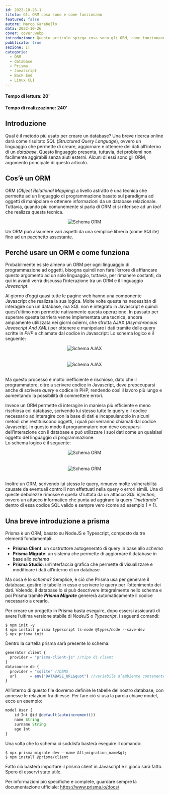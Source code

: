 ```yaml
---
id: 2022-10-26-1
titolo: Gli ORM cosa sono e come funzionano
featured: false
autore: Marco Garabello
data: 2022-10-26
cover: cover.webp
introduzione: Questo articolo spiega cosa sono gli ORM, come funzionano e fà una brebe introduzione a Prisma
pubblicato: true
sezione: IT
categorie:
  - ORM
  - database
  - Prisma
  - Javascript
  - Back End
  - Linux CLI
---
```


#### Tempo di lettura: 20'
#### Tempo di realizzazione: 240'

## Introduzione

Qual è il metodo più usato per creare un database? Una breve ricerca online darà come risultato SQL (_Structured Query Language_), ovvero un linguaggio che permette di creare, aggiornare e ottenere dei dati all’interno di un _database_. Questo linguaggio presenta, tuttavia, dei problemi non facilmente aggirabili senza aiuti esterni. Alcuni di essi sono gli ORM, argomento principale di questo articolo.


## Cos’è un ORM

ORM (_Object Relational Mapping_) a livello astratto è una tecnica che permette ad un linguaggio di programmazione basato sul paradigma ad oggetti di manipolare e ottenere informazioni da un database relazionale. Tuttavia, quando più comunemente si parla di ORM ci si riferisce ad un _tool_ che realizza questa tecnica.

<center>
  <img src="/img/posts/gli-orm-cosa-sono-e-come-funzionano/orm.webp" alt="Schema ORM"/>
</center>

Un ORM può assumere vari aspetti da una semplice libreria (come SQLite) fino ad un pacchetto assestante.


## Perché usare un ORM e come funziona

Probabilmente esiste almeno un ORM per ogni linguaggio di programmazione ad oggetti, bisogna quindi non fare l’errore di affiancare questo argomento ad un solo linguaggio, tuttavia, per rimanere costanti, da qui in avanti verrà discussa l’interazione tra un ORM e il linguaggio _Javascript_.

Al giorno d’oggi quasi tutte le pagine web hanno una componente Javascript che realizza la sua logica. Molte volte questa ha necessitàn di interagire con un database, ma SQL non è integrato in Javascript e quindi quest’ultimo non permette nativamente questa operazione. In passato per superare questa barriera venne implementata una tecnica, ancora ampiamente utilizzata nei giorni odierni, che sfrutta AJAX (_Asynchronous Javascript And XML_) per ottenere e manipolare i dati tramite delle query scritte in _PHP_ e chiamate dal codice in Javascript: Lo schema logico è il seguente:

<center>
  <img src="/img/posts/gli-orm-cosa-sono-e-come-funzionano/ajax.webp" alt="Schema AJAX"/>
</center>
<br><br>
<center>
  <img src="/img/posts/gli-orm-cosa-sono-e-come-funzionano/ajaximg.webp" alt="Schema AJAX"/>
</center>
<br>

Ma questo processo è molto inefficiente e rischioso, dato che il programmatore, oltre a scrivere codice in Javascript, deve preoccuparsi anche di scrivere _query_ e codice in PHP, rendendo così il lavoro più lungo e aumentando la possibilità di commettere errori.

Invece un ORM permette di interagire in maniera più efficiente e meno rischiosa col database, scrivendo lui stesso tutte le query e il codice necessario ad interagire con la base di dati e incapsulandolo in alcuni metodi che restituiscono oggetti, i quali poi verranno chiamati dal codice Javascript. In questo modo il programmatore non deve occuparsi dell’interazione con il database e può utilizzare i suoi dati come un qualsiasi oggetto del linguaggio di programmazione.<br>
Lo schema logico è il seguente:

<center>
  <img src="/img/posts/gli-orm-cosa-sono-e-come-funzionano/ormschema.webp" alt="Schema ORM"/>
</center>
<br><br>
<center>
  <img src="/img/posts/gli-orm-cosa-sono-e-come-funzionano/ormimgtwo.webp" alt="Schema ORM"/>
</center>
<br>

Inoltre un ORM, scrivendo lui stesso le query, rimuove molte vulnerabilità causate da eventuali controlli non effettuati nella query o errori simili. Una di queste debolezze rimosse è quella sfruttata da un attacco _SQL injection_, ovvero un attacco informatico che punta ad aggirare la query “_iniettando_” dentro di essa codice SQL valido e sempre vero (come ad esempio 1 = 1).


## Una breve introduzione a prisma

Prisma è un ORM, basato su NodeJS e Typescript, composto da tre elementi fondamentali:
  - **Prisma Client**: un costruttore autogenerato di query in base allo _schema_
  - **Prisma Migrate**: un sistema che permette di aggiornare il database in base allo _schema_
  - **Prisma Studio**: un’interfaccia grafica che permette di visualizzare e modificare i dati all’interno di un database

Ma cosa è lo _schema_? Semplice, è ciò che Prisma usa per generare il database, gestire le tabelle in esso e scrivere le query per l’ottenimento dei dati. Volendo, il database lo si può descrivere integralmente nello schema e poi Prisma tramite _**Prisma Migrate**_ genererà automaticamente il codice necessario a crearlo.

Per creare un progetto in Prisma basta eseguire, dopo essersi assicurati di avere l’ultima versione stabile di _NodeJS_ o _Typescript_, i seguenti comandi:

```console
$ npm init -y
$ npm install prisma typescript ts-node @types/node --save-dev
$ npx prisma init

```
Dentro la cartella prisma sarà presente lo schema:

```js
generator client {
  provider = "prisma-client-js" //tipo di client
}
datasource db {
  provider = "sqlite" //DBMS
  url      = env("DATABASE_URL&quot") //variabile d’ambiente contenente l’url del DB
}
```

All’interno di questo file dovremo definire le tabelle del nostro database, con annesse le relazioni
fra di esse. Per fare ciò si usa la parola chiave model, ecco un esempio:

```js
model User {
    id Int @id @default(autoincrement())
    name String
    surname String
    age Int
}

```
Una volta che lo schema ci soddisfa basterà eseguire il comando:

```console
$ npx prisma migrate dev –-name &lt;migration_name&gt;
$ npm install @prisma/client

```

Fatto ciò basterà importare il prisma client in Javascript e il gioco sarà fatto. Spero di esservi stato
utile.

Per informazioni più specifiche e complete, guardare sempre la documentazione ufficiale: <a href="https://www.prisma.io/docs/" target="_blank">https://www.prisma.io/docs/</a>